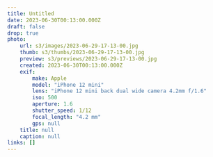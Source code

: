 ```yaml
---
title: Untitled
date: 2023-06-30T00:13:00.000Z
draft: false
drop: true
photo:
    url: s3/images/2023-06-29-17-13-00.jpg
    thumb: s3/thumbs/2023-06-29-17-13-00.jpg
    preview: s3/previews/2023-06-29-17-13-00.jpg
    created: 2023-06-30T00:13:00.000Z
    exif:
        make: Apple
        model: "iPhone 12 mini"
        lens: "iPhone 12 mini back dual wide camera 4.2mm f/1.6"
        iso: 500
        aperture: 1.6
        shutter_speed: 1/12
        focal_length: "4.2 mm"
        gps: null
    title: null
    caption: null
links: []
---
```

